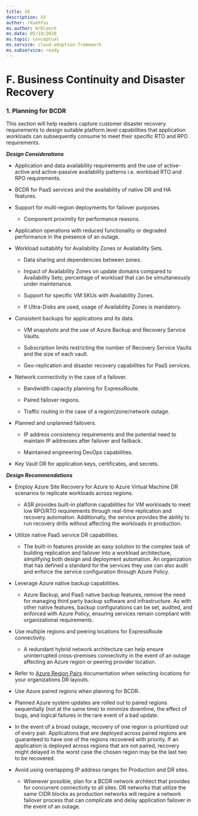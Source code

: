 ```yaml
---
title: XX
description: XX
author: rkuehfus
ms.author: brblanch
ms.date: 05/19/2020
ms.topic: conceptual
ms.service: cloud-adoption-framework
ms.subservice: ready
---
```


# F. Business Continuity and Disaster Recovery

### 1. Planning for BCDR

This section will help readers capture customer disaster recovery requirements to design suitable platform level capabilities that application workloads can subsequently consume to meet their specific RTO and RPO requirements.

***Design Considerations***

-   Application and data availability requirements and the use of active-active and active-passive availability patterns i.e. workload RTO and RPO requirements.

-   BCDR for PaaS services and the availability of native DR and HA features.

-   Support for multi-region deployments for failover purposes.

    -   Component proximity for performance reasons.

-   Application operations with reduced functionality or degraded performance in the presence of an outage.

-   Workload suitability for Availability Zones or Availability Sets.

    -   Data sharing and dependencies between zones.

    -   Impact of Availability Zones on update domains compared to Availability Sets; percentage of workload that can be simultaneously under maintenance.

    -   Support for specific VM SKUs with Availability Zones.

    -   If Ultra-Disks are used, usage of Availability Zones is mandatory.

-   Consistent backups for applications and its data.

    -   VM snapshots and the use of Azure Backup and Recovery Service Vaults.

    -   Subscription limits restricting the number of Recovery Service Vaults and the size of each vault.

    -   Geo-replication and disaster recovery capabilities for PaaS services.

-   Network connectivity in the case of a failover.

    -   Bandwidth capacity planning for ExpressRoute.

    -   Paired failover regions.

    -   Traffic routing in the case of a region/zone/network outage.

-   Planned and unplanned failovers.

    -   IP address consistency requirements and the potential need to maintain IP addresses after failover and failback.

    -   Maintained engineering DevOps capabilities.

-   Key Vault DR for application keys, certificates, and secrets.

***Design Recommendations***

-   Employ Azure Site Recovery for Azure to Azure Virtual Machine DR scenarios to replicate workloads across regions.

    -   ASR provides built-in platform capabilities for VM workloads to meet low RPO/RTO requirements through real-time replication and recovery automation. Additionally, the service provides the ability to run recovery drills without affecting the workloads in production.

-   Utilize native PaaS service DR capabilities.

    -   The built-in features provide an easy solution to the complex task of building replication and failover into a workload architecture, simplifying both design and deployment automation. An organization that has defined a standard for the services they use can also audit and enforce the service configuration through Azure Policy.

-   Leverage Azure native backup capabilities.

    -   Azure Backup, and PaaS native backup features, remove the need for managing third party backup software and infrastructure. As with other native features, backup configurations can be set, audited, and enforced with Azure Policy, ensuring services remain compliant with organizational requirements.

-   Use multiple regions and peering locations for ExpressRoute connectivity.

    -   A redundant hybrid network architecture can help ensure uninterrupted cross-premises connectivity in the event of an outage affecting an Azure region or peering provider location.

-   Refer to [Azure Region Pairs](https://docs.microsoft.com/en-us/azure/best-practices-availability-paired-regions) documentation when selecting locations for your organizations DR layouts.

-   Use Azure paired regions when planning for BCDR.

  -   Planned Azure system updates are rolled out to paired regions sequentially (not at the same time) to minimize downtime, the effect of bugs, and logical failures in the rare event of a bad update.

  -   In the event of a broad outage, recovery of one region is prioritized out of every pair. Applications that are deployed across paired regions are guaranteed to have one of the regions recovered with priority. If an application is deployed across regions that are not paired, recovery might delayed in the worst case the chosen region may be the last two to be recovered.


<!-- -->

-   Avoid using overlapping IP address ranges for Production and DR sites.
  
    -   Whenever possible, plan for a BCDR network architect that provides for concurrent connectivity to all sites. DR networks that utilize the same CIDR blocks as production networks will require a network failover process that can complicate and delay application failover in the event of an outage.
